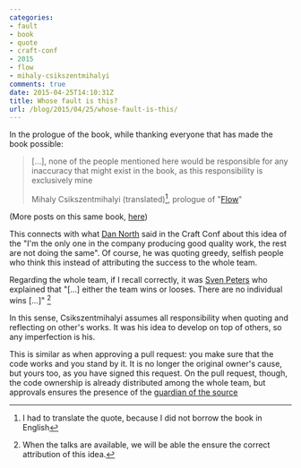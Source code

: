 ```yaml
---
categories:
- fault
- book
- quote
- craft-conf
- 2015
- flow
- mihaly-csikszentmihalyi
comments: true
date: 2015-04-25T14:10:31Z
title: Whose fault is this?
url: /blog/2015/04/25/whose-fault-is-this/
---
```


In the prologue of the book, while thanking everyone that has made the book possible:

> [...], none of the people mentioned here would be responsible for any inaccuracy that might exist in the book, as this responsibility is exclusively mine
>
> Mihaly Csikszentmihalyi (translated)[^1], prologue of "[Flow][flow-book]"

(More posts on this same book, [here](/{{site.category_dir}}/flow))

This connects with what [Dan North][tastapod] said in the Craft Conf about this idea of the "I'm the only one in the company producing good quality work, the rest are not doing the same". Of course, he was quoting greedy, selfish people who think this instead of attributing the success to the whole team.

Regarding the whole team, if I recall correctly, it was [Sven Peters][svenpet] who explained that "[...] either the team wins or looses. There are no individual wins [...]" [^2]

In this sense, Csikszentmihalyi assumes all responsibility when quoting and reflecting on other's works. It was his idea to develop on top of others, so any imperfection is his.

This is similar as when approving a pull request: you make sure that the code works and you stand by it. It is no longer the original owner's cause, but yours too, as you have signed this request. On the pull request, though, the code ownership is already distributed among the whole team, but approvals ensures the presence of the [guardian of the source](/{{site.category_dir}}/guardian-of-the-source)


[^1]: I had to translate the quote, because I did not borrow the book in English
[^2]: When the talks are available, we will be able the ensure the correct attribution of this idea.

[tastapod]: http://twitter.com/@tastapod
[svenpet]: http://twitter.com/@svenpet
[flow-book]: http://www.amazon.com/Flow-The-Psychology-Optimal-Experience/dp/0061339202

